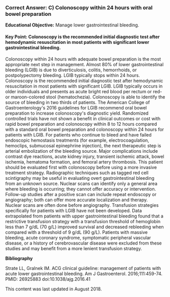 
### Correct Answer: C) Colonoscopy within 24 hours with oral bowel preparation 

**Educational Objective:** Manage lower gastrointestinal bleeding.

#### **Key Point:** Colonoscopy is the recommended initial diagnostic test after hemodynamic resuscitation in most patients with significant lower gastrointestinal bleeding.

Colonoscopy within 24 hours with adequate bowel preparation is the most appropriate next step in management. Almost 80% of lower gastrointestinal bleeding (LGIB) is due to diverticulosis, colitis, hemorrhoids, or postpolypectomy bleeding. LGIB typically stops within 24 hours. Colonoscopy is the recommended initial diagnostic test after hemodynamic resuscitation in most patients with significant LGIB. LGIB typically occurs in older individuals and presents as acute bright red blood per rectum or red- or maroon-colored stool (hematochezia). Colonoscopy is able to identify the source of bleeding in two thirds of patients. The American College of Gastroenterology's 2016 guidelines for LGIB recommend oral bowel preparation to increase colonoscopy's diagnostic yield. Randomized controlled trials have not shown a benefit in clinical outcomes or cost with rapid bowel preparation and colonoscopy within 8 to 12 hours compared with a standard oral bowel preparation and colonoscopy within 24 hours for patients with LGIB.
For patients who continue to bleed and have failed endoscopic hemostasis treatments (for example, electrocoagulation, hemoclips, submucosal epinephrine injection), the next therapeutic step is arterial embolization of the bleeding source. Major complications include contrast dye reactions, acute kidney injury, transient ischemic attack, bowel ischemia, hematoma formation, and femoral artery thrombosis. This patient should be evaluated first with colonoscopy before using a more invasive treatment strategy.
Radiographic techniques such as tagged red cell scintigraphy may be useful in evaluating overt gastrointestinal bleeding from an unknown source. Nuclear scans can identify only a general area where bleeding is occurring; they cannot offer accuracy or intervention. Follow-up studies after a positive scan can include repeat endoscopy or angiography; both can offer more accurate localization and therapy. Nuclear scans are often done before angiography.
Transfusion strategies specifically for patients with LGIB have not been developed. Data extrapolated from patients with upper gastrointestinal bleeding found that a restrictive transfusion strategy with a transfusion threshold of hemoglobin less than 7 g/dL (70 g/L) improved survival and decreased rebleeding when compared with a threshold of 9 g/dL (90 g/L). Patients with massive bleeding, acute coronary syndrome, symptomatic peripheral vascular disease, or a history of cerebrovascular disease were excluded from these studies and may benefit from a more lenient transfusion strategy.

**Bibliography**

Strate LL, Gralnek IM. ACG clinical guideline: management of patients with acute lower gastrointestinal bleeding. Am J Gastroenterol. 2016;111:459-74. PMID: 26925883 doi:10.1038/ajg.2016.41

This content was last updated in August 2018.